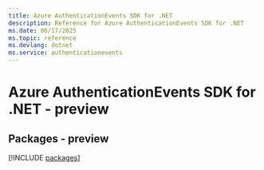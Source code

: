 ```yaml
---
title: Azure AuthenticationEvents SDK for .NET
description: Reference for Azure AuthenticationEvents SDK for .NET
ms.date: 06/17/2025
ms.topic: reference
ms.devlang: dotnet
ms.service: authenticationevents
---
```

# Azure AuthenticationEvents SDK for .NET - preview
## Packages - preview
[!INCLUDE [packages](authenticationevents-index.md)]